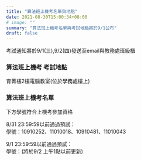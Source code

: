 ```yaml
---
title: "算法班上機考名單與地點"
date: 2021-08-30T15:00:34+08:00
# image: ""
summary: "算法班上機考名單與考試地點將於9/1公布"
draft: false
---
```

考試通知將於9/1(三),9/2(四)發送至email與教務處班級櫃

### 算法班上機考 考試地點

育菁樓2樓電腦教室(位於學務處樓上)

### 算法班上機考名單

下方學號符合上機考參加資格

8/31 23:59:59以前通過預試：   
學號：10910252、11010018、10910481、11010043

9/1 23:59:59以前通過預試：   
學號：(將於9/2 上午1點以前更新)


